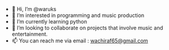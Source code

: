 - 👋 Hi, I’m @waruks
- 👀 I’m interested in programming and music production
- 🌱 I’m currently learning python
- 💞️ I’m looking to collaborate on projects that involve music and entertainment.
- 📫 You can reach me via email : wachiraf65@gmail.com

<!---
waruks/waruks is a ✨ special ✨ repository because its `README.md` (this file) appears on your GitHub profile.
You can click the Preview link to take a look at your changes.
--->
